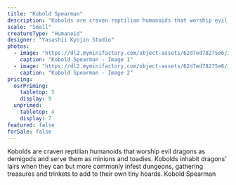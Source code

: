 ```yaml
---
title: "Kobold Spearman"
description: "Kobolds are craven reptilian humanoids that worship evil dragons as demigods and serve them as minions and toadies. Kobolds inhabit dragons' lairs when they can but more commonly infest dungeons, gathering treasures and trinkets to add to their own tiny hoards. Kobold Spearman"
scale: "Small"
creatureType: "Humanoid"
designer: "Yasashii Kyojin Studio"
photos:
  - image: "https://dl2.myminifactory.com/object-assets/62d7ed78275e6/images/720X720-kobold-02-ps.jpg"
    caption: "Kobold Spearman - Image 1"
  - image: "https://dl2.myminifactory.com/object-assets/62d7ed78275e6/images/720X720-kobold-02b.jpg"
    caption: "Kobold Spearman - Image 2"
pricing:
  osrPriming:
    tabletop: 5
    display: 9
  unprimed:
    tabletop: 4
    display: 7
featured: false
forSale: false
---
```


Kobolds are craven reptilian humanoids that worship evil dragons as demigods and serve them as minions and toadies. Kobolds inhabit dragons' lairs when they can but more commonly infest dungeons, gathering treasures and trinkets to add to their own tiny hoards. Kobold Spearman